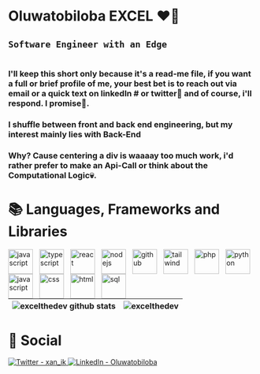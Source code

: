 # Oluwatobiloba EXCEL ❤️‍🔥

##  **`Software Engineer with an Edge`**

#

### I'll keep this short only because it's a read-me file, if you want a full or brief profile of me, your best bet is to reach out via email or a quick text on linkedIn # or twitter🙊 and of course, i'll respond. I promise💙.

### I shuffle between front and back end engineering, but my interest mainly lies with **Back-End**
### Why? Cause centering a div is waaaay too much work, i'd rather prefer to make an Api-Call or think about the Computational Logic💀.

# 📚 Languages, Frameworks and Libraries

<img align="left" alt="javascript" width="50px" style="padding-right:10px;" src="https://cdn.jsdelivr.net/gh/devicons/devicon/icons/javascript/javascript-original.svg"/>
<img align="left" alt="typescript" width="50px" style="padding-right:10px;" src="https://cdn.jsdelivr.net/gh/devicons/devicon/icons/typescript/typescript-original.svg"/>
<img align="left" alt="react" width="50px" style="padding-right:10px;" src="https://cdn.jsdelivr.net/gh/devicons/devicon/icons/react/react-original.svg"/>
<img align="left" alt="nodejs" width="50px" style="padding-right:10px;" src="https://cdn.jsdelivr.net/gh/devicons/devicon/icons/nodejs/nodejs-original.svg"/>
<img align="left" alt="github" width="50px" style="padding-right:10px;" src="https://cdn.jsdelivr.net/gh/devicons/devicon/icons/git/git-original.svg"/>
<img align="left" alt="tailwind" width="50px" style="padding-right:10px;" src="https://cdn.jsdelivr.net/gh/devicons/devicon/icons/tailwindcss/tailwindcss-plain.svg"/>
<img align="left" alt="php" width="50px" style="padding-right:10px;" src="https://cdn.jsdelivr.net/gh/devicons/devicon/icons/php/php-original.svg"/>
<img align="left" alt="python" width="50px" style="padding-right:10px;" src="https://cdn.jsdelivr.net/gh/devicons/devicon/icons/python/python-original.svg"/>
<img align="left" alt="javascript" width="50px" style="padding-right:10px;" src="https://cdn.jsdelivr.net/gh/devicons/devicon/icons/firebase/firebase-plain-wordmark.svg"/>
<img align="left" alt="css" width="50px" style="padding-right:10px;" src="https://cdn.jsdelivr.net/gh/devicons/devicon/icons/css3/css3-original-wordmark.svg"/>
<img align="left" alt="html" width="50px" style="padding-right:10px;" src="https://cdn.jsdelivr.net/gh/devicons/devicon/icons/html5/html5-original-wordmark.svg"/>
<img align="left" alt="sql" width="50px" style="padding-right:10px;" src="https://cdn.jsdelivr.net/gh/devicons/devicon/icons/mysql/mysql-original-wordmark.svg"/>

<br/>
<br/>



#

| <img align="center" src="https://github-readme-stats.vercel.app/api/top-langs?username=excelthedev&show_icons=true&locale=en&layout=compact" alt="excelthedev github stats" />| <img align="center" src="https://github-readme-streak-stats.herokuapp.com/?user=excelthedev&" alt="excelthedev" /> |
| ------------- | ------------- |

 # 💬 Social
   <div>
      <a target="_blank" href="https://twitter.com/exc3lOg">
         <img alt="Twitter - xan_ik" src="https://img.shields.io/badge/Twitter-%231DA1F2.svg?style=for-the-badge&logo=Twitter&logoColor=white" />
      </a>
   
   <a target="_blank" href="https://www.linkedin.com/in/oluwatobiloba-excel-5b50a0202/">
         <img alt="LinkedIn - Oluwatobiloba" src="https://img.shields.io/badge/LinkedIn-%231DA1F2.svg?style=for-the-badge&logo=LinkedIn&logoColor=white" />
      </a>
   
   
   </div>


   
   

          

        
          

<!--
**excelthedev/excelthedev** is a ✨ _special_ ✨ repository because its `README.md` (this file) appears on your GitHub profile.

Here are some ideas to get you started:

- 🔭 I’m currently working on ...
- 🌱 I’m currently learning ...
- 👯 I’m looking to collaborate on ...
- 🤔 I’m looking for help with ...
- 💬 Ask me about ...
- 📫 How to reach me: ...
- 😄 Pronouns: ...
- ⚡ Fun fact: ...
-->
